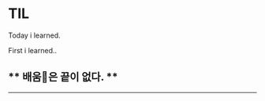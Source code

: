 # TIL
Today i learned.

First i learned..

## ** 배움:book:은 끝이 없다. **
--------------------------------
